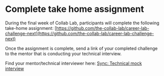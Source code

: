 # Complete take home assignment

During the final week of Collab Lab, participants will complete the following take-home assignment:
[https://github.com/the-collab-lab/career-lab-challenge-next](https://github.com/the-collab-lab/career-lab-challenge-next)

Once the assignment is complete, send a link of your completed challenge to the mentor that is conducting your technical interview. 

Find your mentor/technical interviewer here: [Sync: Technical mock interview](mock-interview-technical.md)
